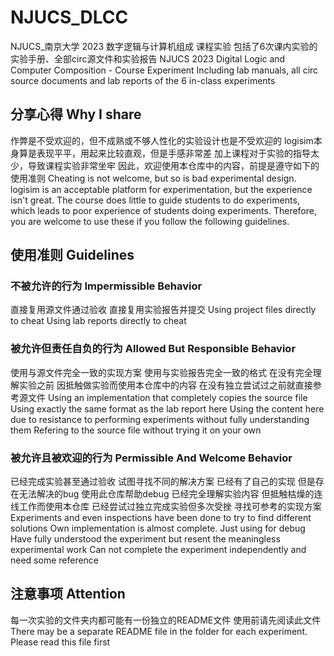 # NJUCS_DLCC
NJUCS_南京大学 2023 数字逻辑与计算机组成 课程实验
包括了6次课内实验的实验手册、全部circ源文件和实验报告
NJUCS 2023 Digital Logic and Computer Composition - Course Experiment
Including lab manuals, all circ source documents and lab reports of the 6 in-class experiments
## 分享心得 Why I share
作弊是不受欢迎的，但不成熟或不够人性化的实验设计也是不受欢迎的
logisim本身算是表现平平，用起来比较直观，但是手感非常差
加上课程对于实验的指导太少，导致课程实验非常坐牢
因此，欢迎使用本仓库中的内容，前提是遵守如下的使用准则
Cheating is not welcome, but so is bad experimental design.
logisim is an acceptable platform for experimentation, but the experience isn't great.
The course does little to guide students to do experiments, which leads to poor experience of students doing experiments.
Therefore, you are welcome to use these if you follow the following guidelines.
## 使用准则 Guidelines
### 不被允许的行为 Impermissible Behavior
直接复用源文件通过验收
直接复用实验报告并提交
Using project files directly to cheat
Using lab reports directly to cheat
### 被允许但责任自负的行为 Allowed But Responsible Behavior
使用与源文件完全一致的实现方案
使用与实验报告完全一致的格式
在没有完全理解实验之前 因抵触做实验而使用本仓库中的内容
在没有独立尝试过之前就直接参考源文件
Using an implementation that completely copies the source file
Using exactly the same format as the lab report here
Using the content here due to resistance to performing experiments without fully understanding them
Refering to the source file without trying it on your own
### 被允许且被欢迎的行为 Permissible And Welcome Behavior
已经完成实验甚至通过验收 试图寻找不同的解决方案
已经有了自己的实现 但是存在无法解决的bug 使用此仓库帮助debug
已经完全理解实验内容 但抵触枯燥的连线工作而使用本仓库
已经尝试过独立完成实验但多次受挫 寻找可参考的实现方案
Experiments and even inspections have been done to try to find different solutions
Own implementation is almost complete. Just using for debug
Have fully understood the experiment but resent the meaningless experimental work
Can not complete the experiment independently and need some reference
## 注意事项 Attention
每一次实验的文件夹内都可能有一份独立的README文件 使用前请先阅读此文件
There may be a separate README file in the folder for each experiment. Please read this file first
